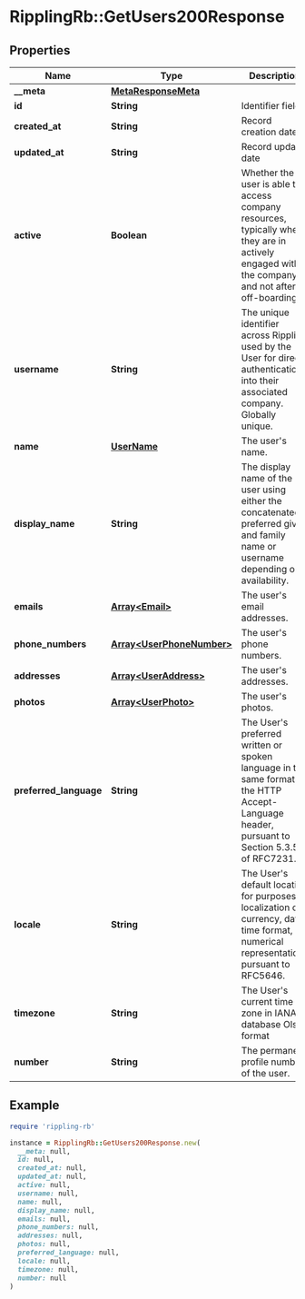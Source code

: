 # RipplingRb::GetUsers200Response

## Properties

| Name | Type | Description | Notes |
| ---- | ---- | ----------- | ----- |
| **__meta** | [**MetaResponseMeta**](MetaResponseMeta.md) |  | [optional] |
| **id** | **String** | Identifier field |  |
| **created_at** | **String** | Record creation date |  |
| **updated_at** | **String** | Record update date |  |
| **active** | **Boolean** | Whether the user is able to access company resources, typically when they are in actively engaged with the company and not after off-boarding. | [optional] |
| **username** | **String** | The unique identifier across Rippling used by the User for direct authentication into their associated company. Globally unique. | [optional] |
| **name** | [**UserName**](UserName.md) | The user&#39;s name. | [optional] |
| **display_name** | **String** | The display name of the user using either the concatenated preferred given and family name or username depending on availability. | [optional] |
| **emails** | [**Array&lt;Email&gt;**](Email.md) | The user&#39;s email addresses. | [optional] |
| **phone_numbers** | [**Array&lt;UserPhoneNumber&gt;**](UserPhoneNumber.md) | The user&#39;s phone numbers. | [optional] |
| **addresses** | [**Array&lt;UserAddress&gt;**](UserAddress.md) | The user&#39;s addresses. | [optional] |
| **photos** | [**Array&lt;UserPhoto&gt;**](UserPhoto.md) | The user&#39;s photos. | [optional] |
| **preferred_language** | **String** | The User&#39;s preferred written or spoken language in the same format of the HTTP Accept-Language header, pursuant to Section 5.3.5 of RFC7231. | [optional] |
| **locale** | **String** | The User&#39;s default location for purposes of localization of currency, date time format, or numerical representations pursuant to RFC5646. | [optional] |
| **timezone** | **String** | The User&#39;s current time zone in IANA database Olson format | [optional] |
| **number** | **String** | The permanent profile number of the user. | [optional] |

## Example

```ruby
require 'rippling-rb'

instance = RipplingRb::GetUsers200Response.new(
  __meta: null,
  id: null,
  created_at: null,
  updated_at: null,
  active: null,
  username: null,
  name: null,
  display_name: null,
  emails: null,
  phone_numbers: null,
  addresses: null,
  photos: null,
  preferred_language: null,
  locale: null,
  timezone: null,
  number: null
)
```

